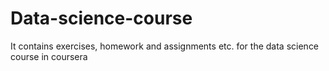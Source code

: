 # Data-science-course
It contains exercises, homework and assignments etc. for the data science course in coursera
